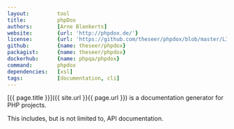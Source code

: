 ```yaml
---
layout:         tool
title:          phpDox
authors:        [Arne Blankerts]
website:        {url: 'http://phpdox.de/'}
license:        {url: 'https://github.com/theseer/phpdox/blob/master/LICENSE', label: 'BSD 3-clause "New" or "Revised" License'}
github:         {name: theseer/phpdox}
packagist:      {name: theseer/phpdox}               
dockerhub:      {name: phpqa/phpdox}     
command:        phpdox
dependencies:   [xsl]  
tags:           [documentation, cli] 
---
```


[{{ page.title }}]({{ site.url }}{{ page.url }}) is a documentation generator for PHP projects.
 
<!--more--> 

This includes, but is not limited to, API documentation.
